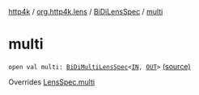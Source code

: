[http4k](../../index.md) / [org.http4k.lens](../index.md) / [BiDiLensSpec](index.md) / [multi](./multi.md)

# multi

`open val multi: `[`BiDiMultiLensSpec`](../-bi-di-multi-lens-spec/index.md)`<`[`IN`](index.md#IN)`, `[`OUT`](index.md#OUT)`>` [(source)](https://github.com/http4k/http4k/blob/master/http4k-core/src/main/kotlin/org/http4k/lens/lensSpec.kt#L188)

Overrides [LensSpec.multi](../-lens-spec/multi.md)

